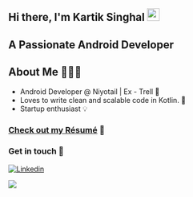 
## Hi there, I'm Kartik Singhal <img src="https://media.giphy.com/media/hvRJCLFzcasrR4ia7z/giphy.gif" width="25px">

## A Passionate Android Developer

## About Me 🤷🏻‍♂️

* Android Developer @ Niyotail | Ex - Trell 📱
* Loves to write clean and scalable code in Kotlin. 🧐
* Startup enthusiast 💡

### [Check out my Résumé](https://drive.google.com/file/d/1yK3xWICROUa1TZU1tIwZHbSgJHVM5_Af/view) 📝

### Get in touch 💬  
[![Linkedin](https://img.shields.io/badge/-LinkedIn-222222?style=flat-square&logo=Linkedin&color=blue&logoColor=white&link=https://www.linkedin.com/in/kartiksinghal98/)](https://www.linkedin.com/in/rob729/)

<img src="https://github-readme-stats.vercel.app/api?username=kartik0198&&show_icons=true&title_color=ffffff&icon_color=79ff97&text_color=daf7dc&bg_color=191919">
